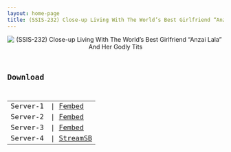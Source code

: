 ```yaml
---
layout: home-page
title: (SSIS-232) Close-up Living With The World’s Best Girlfriend “Anzai Lala” And Her Godly Tits
---
```

<center>
<img src="https://blogger.googleusercontent.com/img/a/AVvXsEgY3YgLphgFUVJEOQ6TXtpFsiATLXvd9oQDSkicbMcIS0dxggS6ErND70mEJvJ0p0dW8ngIf9S2Sw5EWSBd9ycFCs7xzDJLjBaTGs5sMXeAi-nh3BnIRMoyvZLbiRdKaXWOMOeVCQvktWuzLGVD006Ny2iHs9KSopr4Rvl-nBjBOeybDlP3ixHrlYlw=s16000" alt="(SSIS-232) Close-up Living With The World’s Best Girlfriend “Anzai Lala” And Her Godly Tits">
</center>
<pre><code>
<h2>Download</h2>
<table><tbody>
<tr>
<td>Server-1</td>
<td>| <a href="https://www.watchjavnow.xyz/f/-kp0qupjr6058ex" target="_blank">Fembed</a></td>
</tr>
<tr>
<td>Server-2</td>
<td>| <a href="https://fakyutube.com/f/3jg4ptmqdp20ldm" target="_blank">Fembed</a></td>
</tr>
<tr>
<td>Server-3</td>
<td>| <a href="https://javpoll.com/f/2reeyb2w-3gk8m4" target="_blank">Fembed</a></td>
</tr>
<tr>
<td>Server-4</td>
<td>| <a href="https://javside.com/d/m3q6yqod0niq.html" target="_blank">StreamSB</a></td>
</tr>
</tbody></table>
</code></pre>
